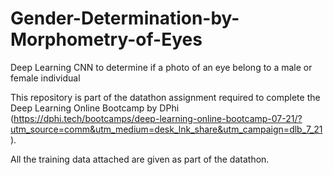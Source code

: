 # Gender-Determination-by-Morphometry-of-Eyes
Deep Learning CNN to determine if a photo of an eye belong to a male or female individual

This repository is part of the datathon assignment required to complete the Deep Learning Online Bootcamp by DPhi (https://dphi.tech/bootcamps/deep-learning-online-bootcamp-07-21/?utm_source=comm&utm_medium=desk_lnk_share&utm_campaign=dlb_7_21).

All the training data attached are given as part of the datathon.
